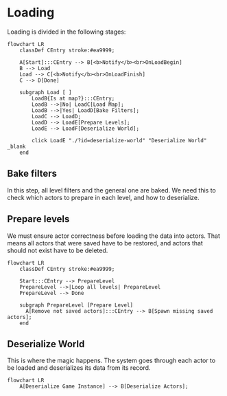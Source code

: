 # Loading
Loading is divided in the following stages:

```mermaid
flowchart LR
    classDef CEntry stroke:#ea9999;

    A[Start]:::CEntry --> B[<b>Notify</b><br>OnLoadBegin]
    B --> Load
    Load --> C[<b>Notify</b><br>OnLoadFinish]
    C --> D[Done]

    subgraph Load [ ]
        LoadB{Is at map?}:::CEntry;
        LoadB -->|No| LoadC[Load Map];
        LoadB -->|Yes| LoadD[Bake Filters];
        LoadC --> LoadD;
        LoadD --> LoadE[Prepare Levels];
        LoadE --> LoadF[Deserialize World];

        click LoadE "./?id=deserialize-world" "Deserialize World" _blank
    end
```

## Bake filters
In this step, all level filters and the general one are baked.
We need this to check which actors to prepare in each level, and how to deserialize.

## Prepare levels
We must ensure actor correctness before loading the data into actors.
That means all actors that were saved have to be restored, and actors that should not exist have to be deleted.

```mermaid
flowchart LR
    classDef CEntry stroke:#ea9999;

    Start:::CEntry --> PrepareLevel
    PrepareLevel -->|Loop all levels| PrepareLevel
    PrepareLevel --> Done

    subgraph PrepareLevel [Prepare Level]
      A[Remove not saved actors]:::CEntry --> B[Spawn missing saved actors];
    end
```

## Deserialize World
This is where the magic happens. The system goes through each actor to be loaded and deserializes its data from its record.
```mermaid
flowchart LR
    A[Deserialize Game Instance] --> B[Deserialize Actors];
```

